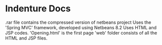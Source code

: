 # Indenture Docs

.rar file contains the compressed version of netbeans project
Uses the 'Spring MVC' framework, developed using Netbeans 8.2
Uses HTML and JSP codes.
'Opening.html' is the first page
'web' folder consists of all the HTML and JSP files.
